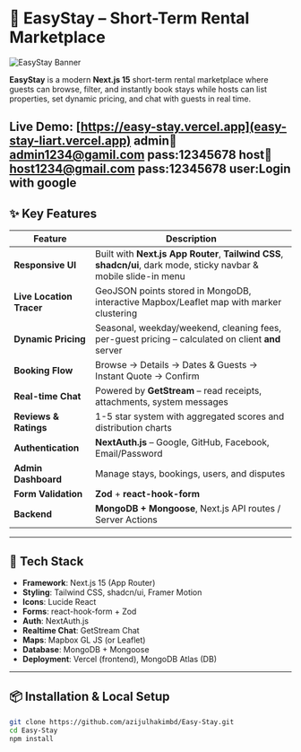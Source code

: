 # 🏡 EasyStay – Short-Term Rental Marketplace

![EasyStay Banner](public/banner.png) <!-- replace with your own banner -->

**EasyStay** is a modern **Next.js 15** short-term rental marketplace where guests can browse, filter, and instantly book stays while hosts can list properties, set dynamic pricing, and chat with guests in real time.

Live Demo: [https://easy-stay.vercel.app](easy-stay-liart.vercel.app)
admin:email:admin1234@gamil.com pass:12345678 
host:email:host1234@gmail.com pass:12345678
user:Login with google
---

## ✨ Key Features

| Feature | Description |
|--------|-------------|
| **Responsive UI** | Built with **Next.js App Router**, **Tailwind CSS**, **shadcn/ui**, dark mode, sticky navbar & mobile slide-in menu |
| **Live Location Tracer** | GeoJSON points stored in MongoDB, interactive Mapbox/Leaflet map with marker clustering |
| **Dynamic Pricing** | Seasonal, weekday/weekend, cleaning fees, per-guest pricing – calculated on client **and** server |
| **Booking Flow** | Browse → Details → Dates & Guests → Instant Quote → Confirm |
| **Real-time Chat** | Powered by **GetStream** – read receipts, attachments, system messages |
| **Reviews & Ratings** | 1-5 star system with aggregated scores and distribution charts |
| **Authentication** | **NextAuth.js** – Google, GitHub, Facebook, Email/Password |
| **Admin Dashboard** | Manage stays, bookings, users, and disputes |
| **Form Validation** | **Zod** + **react-hook-form** |
| **Backend** | **MongoDB + Mongoose**, Next.js API routes / Server Actions |

---

## 🚀 Tech Stack

- **Framework**: Next.js 15 (App Router)
- **Styling**: Tailwind CSS, shadcn/ui, Framer Motion
- **Icons**: Lucide React
- **Forms**: react-hook-form + Zod
- **Auth**: NextAuth.js
- **Realtime Chat**: GetStream Chat
- **Maps**: Mapbox GL JS (or Leaflet)
- **Database**: MongoDB + Mongoose
- **Deployment**: Vercel (frontend), MongoDB Atlas (DB)

---

## 📦 Installation & Local Setup

```bash
git clone https://github.com/azijulhakimbd/Easy-Stay.git
cd Easy-Stay
npm install
